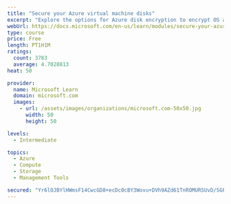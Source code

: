 ```yaml
---
title: "Secure your Azure virtual machine disks"
excerpt: "Explore the options for Azure disk encryption to encrypt OS and data disks on existing and new virtual machines."
webUrl: https://docs.microsoft.com/en-us/learn/modules/secure-your-azure-virtual-machine-disks/
type: course
price: Free
length: PT1H1M
ratings:
  count: 3783
  average: 4.7028813
heat: 50

provider:
  name: Microsoft Learn
  domain: microsoft.com
  images:
    - url: /assets/images/organizations/microsoft.com-50x50.jpg
      width: 50
      height: 50

levels:
  - Intermediate

topics:
  - Azure
  - Compute
  - Storage
  - Management Tools

secured: "Yr6lOJBYlHWmsF14CwcGD8+ecDc0cBY3Wovu+DVh9AZd61TnROMURSUvD/SGPs9HpvctU8kirftsHNVmif1NZmkGLtRTHVjy8ttXF2gihuB9A6xbVU86qC9JMV7igfgW+8pknWskXjOpf5jB8BxYYbDOF1ngKfV/xZwzHMWX+4CDq4AFVdt6AA8EKxGVT8rMsEbHv8dFWZuVsNagSFBdsUsNiUhgRKdJdBZJywX9otbLsAdTKewcGsGDNODET/5P24KDKwRQSlSDSpk5ab2WvEzpHv+z5d9SJvqfyF2MBm3z+R/a8r+n/vDdzVBYIcZGParftGfZBWvFEprch0kTlfkm1BexciXxyJJIEFk6euDbt7nKoyEGMGMpGGVOL0RhrzT/ZUTleptU0YRixuhGc58iEHE/xtZSS015j/Ho140=;moLKJBVef8yubiu3RMg+4w=="
---
```


